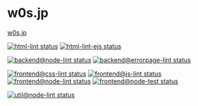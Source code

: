 # w0s.jp

[w0s.jp](https://w0s.jp/)

[![html-lint status](https://github.com/SaekiTominaga/w0s.jp/actions/workflows/html-lint.yml/badge.svg)](https://github.com/SaekiTominaga/w0s.jp/actions/workflows/html-lint.yml)
[![html-lint-ejs status](https://github.com/SaekiTominaga/w0s.jp/actions/workflows/html-lint-ejs.yml/badge.svg)](https://github.com/SaekiTominaga/w0s.jp/actions/workflows/html-lint-ejs.yml)

[![backend@node-lint status](https://github.com/SaekiTominaga/w0s.jp/actions/workflows/backend@node-lint.yml/badge.svg)](https://github.com/SaekiTominaga/w0s.jp/actions/workflows/backend@node-lint.yml)
[![backend@errorpage-lint status](https://github.com/SaekiTominaga/w0s.jp/actions/workflows/backend@errorpage-lint.yml/badge.svg)](https://github.com/SaekiTominaga/w0s.jp/actions/workflows/backend@errorpage-lint.yml)

[![frontend@css-lint status](https://github.com/SaekiTominaga/w0s.jp/actions/workflows/frontend@css-lint.yml/badge.svg)](https://github.com/SaekiTominaga/w0s.jp/actions/workflows/frontend@css-lint.yml)
[![frontend@js-lint status](https://github.com/SaekiTominaga/w0s.jp/actions/workflows/frontend@js-lint.yml/badge.svg)](https://github.com/SaekiTominaga/w0s.jp/actions/workflows/frontend@js-lint.yml)
[![frontend@node-lint status](https://github.com/SaekiTominaga/w0s.jp/actions/workflows/frontend@node-lint.yml/badge.svg)](https://github.com/SaekiTominaga/w0s.jp/actions/workflows/frontend@node-lint.yml)
[![frontend@node-test status](https://github.com/SaekiTominaga/w0s.jp/actions/workflows/frontend@node-test.yml/badge.svg)](https://github.com/SaekiTominaga/w0s.jp/actions/workflows/frontend@node-test.yml)

[![util@node-lint status](https://github.com/SaekiTominaga/w0s.jp/actions/workflows/util@node-lint.yml/badge.svg)](https://github.com/SaekiTominaga/w0s.jp/actions/workflows/util@node-lint.yml)
